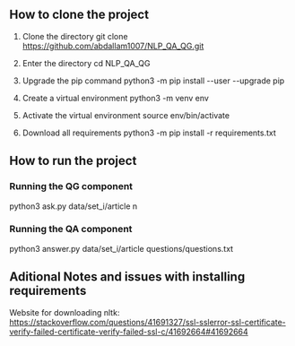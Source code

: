 ## How to clone the project

1. Clone the directory
git clone https://github.com/abdallam1007/NLP_QA_QG.git

2.  Enter the directory
cd NLP_QA_QG

3. Upgrade the pip command
python3 -m pip install --user --upgrade pip

4. Create a virtual environment
python3 -m venv env

5. Activate the virtual environment
source env/bin/activate

6. Download all requirements
python3 -m pip install -r requirements.txt

## How to run the project

### Running the QG component
python3 ask.py data/set_i/article n
### Running the QA component
python3 answer.py data/set_i/article questions/questions.txt


## Aditional Notes and issues with installing requirements

Website for downloading nltk: https://stackoverflow.com/questions/41691327/ssl-sslerror-ssl-certificate-verify-failed-certificate-verify-failed-ssl-c/41692664#41692664